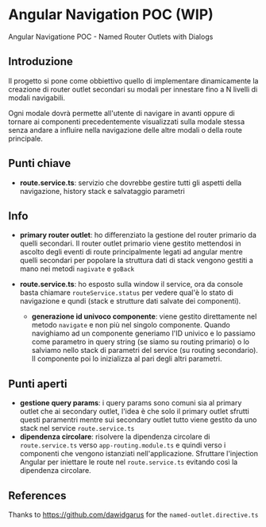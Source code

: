 # Angular Navigation POC (WIP)
Angular Navigatione POC - Named Router Outlets with Dialogs


## Introduzione
Il progetto si pone come obbiettivo quello di implementare dinamicamente la creazione di router outlet secondari su modali per innestare fino a N livelli di modali navigabili. 

Ogni modale dovrà permette all'utente di navigare in avanti oppure di tornare ai componenti precedentemente visualizzati sulla modale stessa senza andare a influire nella navigazione delle altre modali o della route principale.


## Punti chiave

- **route.service.ts**: servizio che dovrebbe gestire tutti gli aspetti della navigazione, history stack e salvataggio parametri

## Info

- **primary router outlet**:  ho differenziato la gestione del router primario da quelli secondari. Il router outlet primario viene gestito mettendosi in ascolto degli eventi di route principalmente legati ad angular mentre quelli secondari per popolare la struttura dati di stack vengono gestiti a mano nei metodi `nagivate` e `goBack`

- **route.service.ts**: ho esposto sulla window il service, ora da console basta chiamare `routeService.status` per vedere qual'è lo stato di navigazione e qundi (stack e strutture dati salvate dei componenti). 
  - **generazione id univoco componente**: viene gestito direttamente nel metodo `navigate` e non più nel singolo componente. Quando navighiamo ad un componente generiamo l'ID univico e lo passiamo come parametro in query string (se siamo su routing primario) o lo salviamo nello stack di parametri del service (su routing secondario). Il componente poi lo inizializza al pari degli altri parametri.
## Punti aperti

- **gestione query params**: i query params sono comuni sia al primary outlet che ai secondary outlet, l'idea è che solo il primary outlet sfrutti questi paramentri mentre sui secondary outlet tutto viene gestito da uno stack nel service `route.service.ts`
- **dipendenza circolare**: risolvere la dipendenza circolare di `route.service.ts` verso `app-routing.module.ts` e quindi verso i componenti che vengono istanziati nell'applicazione. Sfruttare l'injection Angular per iniettare le route nel `route.service.ts` evitando così la dipendenza circolare. 


## References

Thanks to https://github.com/dawidgarus for the `named-outlet.directive.ts`